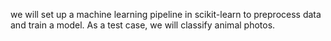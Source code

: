we will set up a machine learning pipeline in scikit-learn to preprocess data and train a model. As a test case, we will classify animal photos.